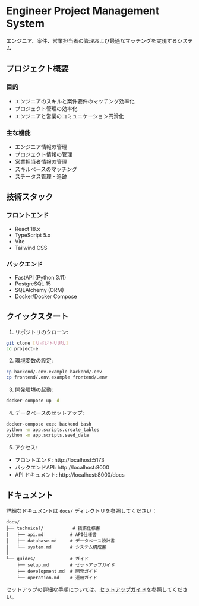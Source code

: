# Engineer Project Management System

エンジニア、案件、営業担当者の管理および最適なマッチングを実現するシステム

## プロジェクト概要

### 目的
- エンジニアのスキルと案件要件のマッチング効率化
- プロジェクト管理の効率化
- エンジニアと営業のコミュニケーション円滑化

### 主な機能
- エンジニア情報の管理
- プロジェクト情報の管理
- 営業担当者情報の管理
- スキルベースのマッチング
- ステータス管理・追跡

## 技術スタック

### フロントエンド
- React 18.x
- TypeScript 5.x
- Vite
- Tailwind CSS

### バックエンド
- FastAPI (Python 3.11)
- PostgreSQL 15
- SQLAlchemy (ORM)
- Docker/Docker Compose

## クイックスタート

1. リポジトリのクローン:
```bash
git clone [リポジトリURL]
cd project-e
```

2. 環境変数の設定:
```bash
cp backend/.env.example backend/.env
cp frontend/.env.example frontend/.env
```

3. 開発環境の起動:
```bash
docker-compose up -d
```

4. データベースのセットアップ:
```bash
docker-compose exec backend bash
python -m app.scripts.create_tables
python -m app.scripts.seed_data
```

5. アクセス:
- フロントエンド: http://localhost:5173
- バックエンドAPI: http://localhost:8000
- API ドキュメント: http://localhost:8000/docs

## ドキュメント

詳細なドキュメントは `docs/` ディレクトリを参照してください：

```
docs/
├── technical/           # 技術仕様書
│   ├── api.md          # API仕様書
│   ├── database.md     # データベース設計書
│   └── system.md       # システム構成書
│
└── guides/             # ガイド
    ├── setup.md        # セットアップガイド
    ├── development.md  # 開発ガイド
    └── operation.md    # 運用ガイド
```

セットアップの詳細な手順については、[セットアップガイド](docs/guides/setup.md)を参照してください。